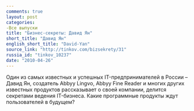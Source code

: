 ```yaml
---
comments: true
layout: post
categories:
-Все выпуски
title: "Бизнес-секреты: Давид Ян"
short_title: "Давид Ян"
english_short_title: "David-Yan"
source_link: "http://tinkov.com/bizsekrety/31"
russia_id: "tinkov_10237"
date: "2010-04-26"
---
```

Один из самых известных и успешных IT-предпринимателей в России – Давид Ян, создатель Abbyy Lingvо, Abbyy Fine Reader и многих других известных продуктов рассказывает о своей компании, делится секретами ведения IT-бизнеса. Какие программные продукты ждут пользователей в будущем?

